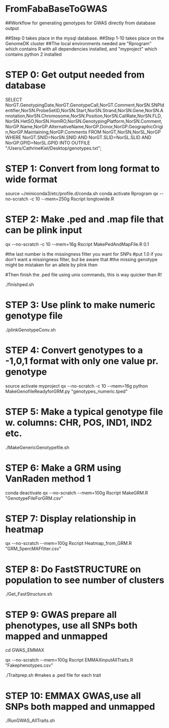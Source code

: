 # FromFabaBaseToGWAS

##Workflow for generating genotypes for GWAS directly from database output

##Step 0 takes place in the mysql database.
##Step 1-10 takes place on the GenomeDK cluster
##The local environments needed are "Rprogram" which contains R with all dependencies installed, and "myproject" which contains python 2 installed


# STEP 0: Get output needed from database				       
SELECT NorGT.GenotypingDate,NorGT.GenotypeCall,NorGT.Comment,NorSN.SNPIdentifier,NorSN.ProbeSetID,NorSN.Start,NorSN.Strand,NorSN.Gene,NorSN.Annotation,NorSN.Chromosome,NorSN.Position,NorSN.CallRate,NorSN.FLD,NorSN.HetSO,NorSN.HomRO,NorSN.GenotypingPlatform,NorSN.Comment,NorGP.Name,NorGP.AlternativeName,NorGP.Donor,NorGP.GeographicOrigin,NorGP.Maintaining,NorGP.Comments
FROM NorGT,NorSN,NorSL,NorGP
WHERE NorGT.SNID=NorSN.SNID
AND NorGT.SLID=NorSL.SLID
AND NorGP.GPID=NorSL.GPID
INTO OUTFILE "/Users/CathrineKiel/Desktop/genotypes.txt";


# STEP 1: Convert from long format to wide format

source ~/miniconda3/etc/profile.d/conda.sh
conda activate Rprogram
qx --no-scratch -c 10 --mem=250g Rscript longtowide.R 


# STEP 2: Make .ped and .map file that can be plink input

qx --no-scratch -c 10 --mem=16g Rscript MakePedAndMapFile.R 0.1 

#the last number is the missingness filter you want for SNPs
#put 1.0 if you don't want a missingness filter, but be aware that 
#the missing genotype might be mistaken for an allele by plink then

#Then finish the .ped file using unix commands, this is way quicker than R!

./finishped.sh


# STEP 3: Use plink to make numeric genotype file 

./plinkGenotypeConv.sh


# STEP 4: Convert genotypes to a -1,0,1 format with only one value pr. genotype   	

source activate myproject
qx --no-scratch -c 10 --mem=16g python MakeGenofileReadyforGRM.py  "genotypes_numeric.tped"


# STEP 5: Make a typical genotype file w. columns: CHR, POS, IND1, IND2 etc.		             

./MakeGenericGenotypefile.sh


# STEP 6: Make a GRM using VanRaden method 1 

conda deactivate
qx --no-scratch --mem=100g Rscript MakeGRM.R "GenotypeFileForGRM.csv"

# STEP 7: Display relationship in heatmap		

qx --no-scratch --mem=100g Rscript Heatmap_from_GRM.R "GRM_5percMAFfilter.csv"


# STEP 8: Do FastSTRUCTURE on population to see number of clusters

./Get_FastStructure.sh

# STEP 9: GWAS prepare all phenotypes, use all SNPs both mapped and unmapped

cd GWAS_EMMAX

qx --no-scratch --mem=100g Rscript EMMAXinputAllTraits.R "Fakephenotypes.csv"

./Traitprep.sh #makes a .ped file for each trait

# STEP 10: EMMAX GWAS,use all SNPs both mapped and unmapped

./RunGWAS_AllTraits.sh   

